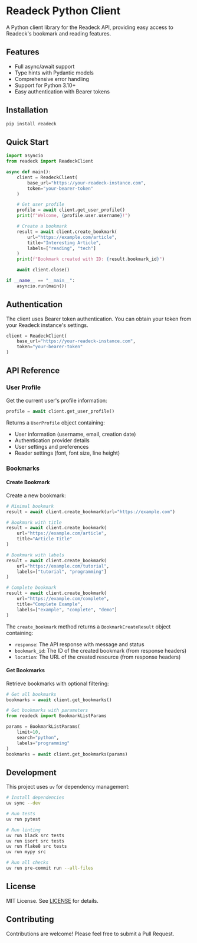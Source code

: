 # Readeck Python Client

A Python client library for the Readeck API, providing easy access to Readeck's bookmark and reading features.

## Features

- Full async/await support
- Type hints with Pydantic models
- Comprehensive error handling
- Support for Python 3.10+
- Easy authentication with Bearer tokens

## Installation

```bash
pip install readeck
```

## Quick Start

```python
import asyncio
from readeck import ReadeckClient

async def main():
    client = ReadeckClient(
        base_url="https://your-readeck-instance.com",
        token="your-bearer-token"
    )

    # Get user profile
    profile = await client.get_user_profile()
    print(f"Welcome, {profile.user.username}!")

    # Create a bookmark
    result = await client.create_bookmark(
        url="https://example.com/article",
        title="Interesting Article",
        labels=["reading", "tech"]
    )
    print(f"Bookmark created with ID: {result.bookmark_id}")

    await client.close()

if __name__ == "__main__":
    asyncio.run(main())
```

## Authentication

The client uses Bearer token authentication. You can obtain your token from your Readeck instance's settings.

```python
client = ReadeckClient(
    base_url="https://your-readeck-instance.com",
    token="your-bearer-token"
)
```

## API Reference

### User Profile

Get the current user's profile information:

```python
profile = await client.get_user_profile()
```

Returns a `UserProfile` object containing:
- User information (username, email, creation date)
- Authentication provider details
- User settings and preferences
- Reader settings (font, font size, line height)

### Bookmarks

#### Create Bookmark

Create a new bookmark:

```python
# Minimal bookmark
result = await client.create_bookmark(url="https://example.com")

# Bookmark with title
result = await client.create_bookmark(
    url="https://example.com/article",
    title="Article Title"
)

# Bookmark with labels
result = await client.create_bookmark(
    url="https://example.com/tutorial",
    labels=["tutorial", "programming"]
)

# Complete bookmark
result = await client.create_bookmark(
    url="https://example.com/complete",
    title="Complete Example",
    labels=["example", "complete", "demo"]
)
```

The `create_bookmark` method returns a `BookmarkCreateResult` object containing:
- `response`: The API response with message and status
- `bookmark_id`: The ID of the created bookmark (from response headers)
- `location`: The URL of the created resource (from response headers)

#### Get Bookmarks

Retrieve bookmarks with optional filtering:

```python
# Get all bookmarks
bookmarks = await client.get_bookmarks()

# Get bookmarks with parameters
from readeck import BookmarkListParams

params = BookmarkListParams(
    limit=10,
    search="python",
    labels="programming"
)
bookmarks = await client.get_bookmarks(params)
```

## Development

This project uses `uv` for dependency management:

```bash
# Install dependencies
uv sync --dev

# Run tests
uv run pytest

# Run linting
uv run black src tests
uv run isort src tests
uv run flake8 src tests
uv run mypy src

# Run all checks
uv run pre-commit run --all-files
```

## License

MIT License. See [LICENSE](LICENSE) for details.

## Contributing

Contributions are welcome! Please feel free to submit a Pull Request.

